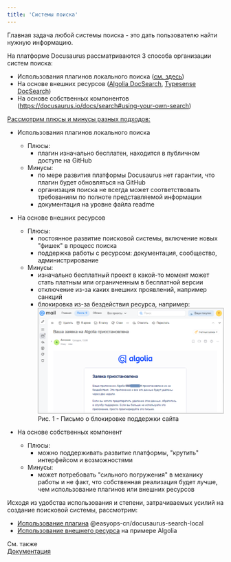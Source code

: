 ```yaml
---
title: 'Системы поиска'
---
```


Главная задача любой системы поиска - это дать пользователю найти нужную информацию.

На платформе Docusaurus рассматриваются 3 способа организации систем поиска:
- Использования плагинов локального поиска ([см. здесь](https://docusaurus.io/community/resources#search))
- На основе внешних ресурсов ([Algolia DocSearch](https://docusaurus.io/docs/search#using-algolia-docsearch), [Typesense DocSearch](https://docusaurus.io/docs/search#using-typesense-docsearch))
- На основе собственных компонентов (https://docusaurus.io/docs/search#using-your-own-search)


<u>Рассмотрим плюсы и минусы разных подходов:</u>
- Использования плагинов локального поиска
  - Плюсы: 
    - плагин изначально бесплатен, находится в публичном доступе на GitHub 
  - Минусы: 
    - по мере развития платформы Docusaurus нет гарантии, что плагин будет обновляться на GitHub
    - организация поиска не всегда может соответствовать требованиям по полноте представляемой информации
    - документация на уровне файла readme
    
- На основе внешних ресурсов
  - Плюсы: 
    - постоянное развитие поисковой системы, включение новых "фишек" в процесс поиска
    - поддержка работы с ресурсом: документация, сообщество, администрирование
  - Минусы: 
    - изначально бесплатный проект в какой-то момент может стать платным или ограниченным в бесплатной версии
    - отключение из-за каких внешних проявлений, например санкций
    - блокировка из-за бездействия ресурса, например:
    ![](img/search1.png)  
    Рис. 1 - Письмо о блокировке поддержки сайта
    
- На основе собственных компонент
  - Плюсы:
    - можно поддерживать развитие платформы, "крутить" интерфейсом и возможностями
  - Минусы:
    - может потребовать "сильного погружения" в механику работы и не факт, что собственная реализация будет лучше, чем использование плагинов или внешних ресурсов

Исходя из удобства использования и степени, затрачиваемых усилий на создание поисковой системы, рассмотрим:
- [Использование плагина](easyops-cn.md) @easyops-cn/docusaurus-search-local
- [Использование внешнего ресурса](algolia.md) на примере Algolia 

См. также  
[Документация](https://docusaurus.io/docs/search#using-your-own-search)


